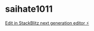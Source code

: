 # saihate1011

[Edit in StackBlitz next generation editor ⚡️](https://stackblitz.com/~/github.com/yotuba46/saihate1011)
